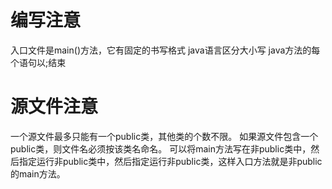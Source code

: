 # 编写注意
入口文件是main()方法，它有固定的书写格式
java语言区分大小写
java方法的每个语句以;结束

# 源文件注意
一个源文件最多只能有一个public类，其他类的个数不限。
如果源文件包含一个public类，则文件名必须按该类名命名。
可以将main方法写在非public类中，然后指定运行非public类中，然后指定运行非public类，这样入口方法就是非public的main方法。
